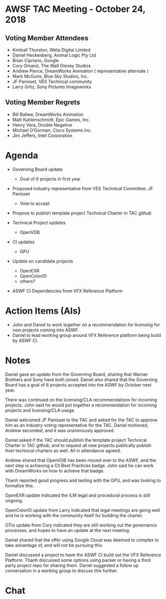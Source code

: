 # AWSF TAC Meeting - October 24, 2018

## Voting Member Attendees

- Kimball Thurston, Weta Digital Limited
- Daniel Heckenberg, Animal Logic Pty Ltd
- Brian Cipriano, Google
- Cory Omand, The Walt Disney Studios
- Andrew Pierce, DreamWorks Animation ( representative alternate )
- Mark McGuire, Blue Sky Studios, Inc.
- JF Panisset, VES Techincal community
- Larry Gritz, Sony Pictures Imageworks

## Voting Member Regrets

- Bill Ballew, DreamWorks Animation
- Matt Kuhlenschmidt, Epic Games, Inc.
- Henry Vera, Double Negative
- Michael O’Gorman, Cisco Systems Inc.
- Jim Jeffers, Intel Corporation

# Agenda

- Governing Board update
  - Goal of 6 projects in first year

- Proposed industry representative from VES Technical Committee: JF Panisset
  - Vote to accept

- Propose to publish template project Technical Charter in TAC github

- Technical Project updates
  - OpenVDB

- CI updates
  - GPU

- Update on candidate projects
  - OpenEXR
  - OpenColorIO
  - others?

- ASWF CI Dependencies from VFX Reference Platform

# Action Items (AIs)

- John and Daniel to work together on a recommendation for licensing for new projects coming into ASWF.
- Daniel to lead working group around VFX Reference platform being build by ASWF CI.

# Notes

Daniel gave an update from the Governing Board, sharing that Warner Brothers and Sony have both joined. Daniel also shared that the Governing Board has a goal of 6 projects accepted into the ASWF by October next year.

There was continued on the licensing/CLA recommendations for incoming projects. John said he would put together a recommendation for incoming projects and licensing/CLA usage.

Daniel welcomed JF Panisset to the TAC and asked for the TAC to approve him as an industry voting representative for the TAC. Daniel motioned, Andrew seconded, and it was unanimously approved.

Daniel asked if the TAC should publish the template project Technical Charter in TAC github, and to request all new projects publically publish thier techincal charters as well. All in attendance agreed.

Andrew shared that OpenVDB has been moved over to the ASWF, and the next step is achieving a CII Best Practices badge. John said he can work with DreamWorks on how to achieve that badge.

Thanh reported good progress and testing with the GPU, and was looking to formalize this.

OpenEXR update indicated the ILM legal and procedural process is still ongoing.

OpenColorIO update from Larry indicated that legal meetings are going well and he is working with the community itself for building the charter.

OTio update from Cory indicated they are still working out the governance processes, and hopes to have an update at the next meeting.

Daniel shared that the offer using Google Cloud was deemed to complex to take advantage of, and will not be pursuing this.

Daniel discussed a project to have the ASWF CI build out the VFX Reference Platform. Thanh discussed some options using packer or having a third party project repo for sharing them. Daniel suggested a follow up conversation in a working group to discuss this further.



# Chat
